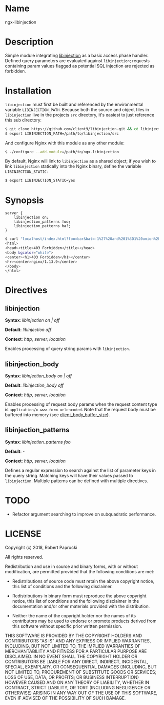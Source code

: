 # Name

ngx-libinjection

# Description

Simple module integrating [libinjection](https://github.com/client9/libinjection/) as a basic access phase handler. Defined query parameters are evaluated against `libinjection`; requests containing param values flagged as potential SQL injection are rejected as forbidden.

# Installation

`libinjection` must first be built and referenced by the environmental variable `LIBINJECTION_PATH`. Because both the source and object files in `libinjection` live in the projects `src` directory, it's easiest to just reference this sub directory:

```bash
$ git clone https://github.com/client9/libinjection.git && cd libinjection && make all
$ export LIBINJECTION_PATH=/path/to/libinjection/src
```

And configure Nginx with this module as any other module:


```bash
$ ./configure --add-module=/path/to/ngx-libinjection
```

By default, Nginx will link to `libinjection` as a shared object; if you wish to link `libinjection` statically into the Nginx binary, define the variable `LIBINJECTION_STATIC`:

```bash
$ export LIBINJECTION_STATIC=yes
```

# Synopsis

```
server {
    libinjection on;
    libinjection_patterns foo;
    libinjection_patterns ba?;
}
```

```bash
$ curl "localhost/index.html?foo=bar&bat=-1%27%20and%201%3D1%20union%2F*%20foo%20*%2Fselect%20load_file(%27%2Fetc%2Fpasswd%27)--%20"
<html>
<head><title>403 Forbidden</title></head>
<body bgcolor="white">
<center><h1>403 Forbidden</h1></center>
<hr><center>nginx/1.13.9</center>
</body>
</html>
```

# Directives

## libinjection

**Syntax**: *libinjection on | off*

**Default**: *libinjection off*

**Context**: *http, server, location*

Enables processing of query string params with `libinjection`.

## libinjection_body

**Syntax**: *libinjection_body on | off*

**Default**: *libinjection_body off*

**Context**: *http, server, location*

Enables processing of request body params when the request content type is `application/x-www-form-urlencoded`. Note that the request body must be buffered into memory (see [client_body_buffer_size](http://nginx.org/en/docs/http/ngx_http_core_module.html#client_body_buffer_size)).

## libinjection_patterns

**Syntax**: *libinjection_patterns foo*

**Default**: *-*

**Context**: *http, server, location*

Defines a regular expression to search against the list of parameter keys in the query string. Matching keys will have their values passed to `libinjection`. Multiple patterns can be defined with multiple directives.

# TODO

* Refactor argument searching to improve on subquadratic performance.

# LICENSE

Copyright (c) 2018, Robert Paprocki

All rights reserved.

Redistribution and use in source and binary forms, with or without
modification, are permitted provided that the following conditions are met:

* Redistributions of source code must retain the above copyright notice, this
  list of conditions and the following disclaimer.

* Redistributions in binary form must reproduce the above copyright notice,
  this list of conditions and the following disclaimer in the documentation
  and/or other materials provided with the distribution.

* Neither the name of the copyright holder nor the names of its
  contributors may be used to endorse or promote products derived from
  this software without specific prior written permission.

THIS SOFTWARE IS PROVIDED BY THE COPYRIGHT HOLDERS AND CONTRIBUTORS "AS IS"
AND ANY EXPRESS OR IMPLIED WARRANTIES, INCLUDING, BUT NOT LIMITED TO, THE
IMPLIED WARRANTIES OF MERCHANTABILITY AND FITNESS FOR A PARTICULAR PURPOSE ARE
DISCLAIMED. IN NO EVENT SHALL THE COPYRIGHT HOLDER OR CONTRIBUTORS BE LIABLE
FOR ANY DIRECT, INDIRECT, INCIDENTAL, SPECIAL, EXEMPLARY, OR CONSEQUENTIAL
DAMAGES (INCLUDING, BUT NOT LIMITED TO, PROCUREMENT OF SUBSTITUTE GOODS OR
SERVICES; LOSS OF USE, DATA, OR PROFITS; OR BUSINESS INTERRUPTION) HOWEVER
CAUSED AND ON ANY THEORY OF LIABILITY, WHETHER IN CONTRACT, STRICT LIABILITY,
OR TORT (INCLUDING NEGLIGENCE OR OTHERWISE) ARISING IN ANY WAY OUT OF THE USE
OF THIS SOFTWARE, EVEN IF ADVISED OF THE POSSIBILITY OF SUCH DAMAGE.
